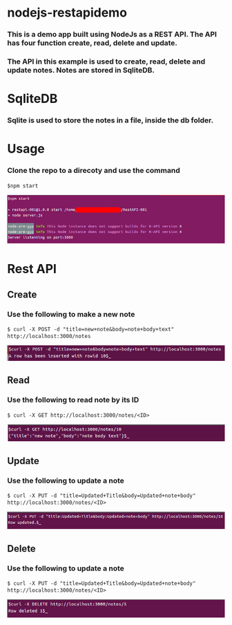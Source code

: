 # nodejs-restapidemo
### This is a demo app built using NodeJs as a REST API. The API has four function create, read, delete and update.

### The API in this example is used to create, read, delete and update notes. Notes are stored in SqliteDB.


# SqliteDB
### Sqlite is used to store the notes in a file, inside the db folder.


# Usage
### Clone the repo to a direcoty and use the command

```
$npm start
```

![npm start output](screenshots/19-21-06.png)

# Rest API

## Create
### Use the following to make a new note

```
$ curl -X POST -d "title=new+note&body=note+body+text" http://localhost:3000/notes
```

![npm start output](screenshots/19-05-58.png)


## Read
### Use the following to read note by its ID

```
$ curl -X GET http://localhost:3000/notes/<ID>
```

![npm start output](screenshots/19-06-51.png)

## Update
### Use the following to update a note

```
$ curl -X PUT -d "title=Updated+Title&body=Updated+note+body" http://localhost:3000/notes/<ID>
```

![npm start output](screenshots/19-08-38.png)

## Delete
### Use the following to update a note

```
$ curl -X PUT -d "title=Updated+Title&body=Updated+note+body" http://localhost:3000/notes/<ID>
```

![npm start output](screenshots/19-17-18.png)


